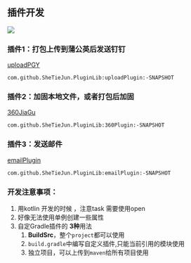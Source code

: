 ## 插件开发
[![](https://jitpack.io/v/SheTieJun/PluginLib.svg)](https://jitpack.io/#SheTieJun/PluginLib)

### 插件1：打包上传到蒲公英后发送钉钉 

[uploadPGY](uploadPlugin/README.MD)
```
com.github.SheTieJun.PluginLib:uploadPlugin:-SNAPSHOT
```
### 插件2：加固本地文件，或者打包后加固

[360JiaGu](360Plugin/Readme.MD)
```
com.github.SheTieJun.PluginLib:360Plugin:-SNAPSHOT
```

### 插件3：发送邮件

[emailPlugin](emailPlugin/ReadMe.md)
```
com.github.SheTieJun.PluginLib:emailPlugin:-SNAPSHOT
```

### 开发注意事项：
1. 用kotlin 开发的时候 ，注意task 需要使用open
2. 好像无法使用单例创建一些属性
3. 自定Gradle插件的 **3种**用法 
   1. **BuildSrc**，整个`project`都可以使用
   2. `build.gradle`中编写自定义插件,只能当前引用的模块使用
   3. 独立项目，可以上传到`maven`给所有项目使用

